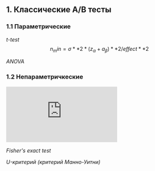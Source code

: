 ## 1. Классические А/В тесты
### 1.1 Параметрические

*t-test*
$$n_min = \sigma **2 * (z_\alpha + a_\beta)**2 / effect **2$$

*ANOVA*

### 1.2 Непараметричкеские 

*![Хи-квадрат](http://latex.codecogs.com/svg.latex?%5Cchi%5E2)*

*Fisher's exact test*

*U-критерий (критерий Манно-Уитни)*
